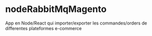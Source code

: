 # nodeRabbitMqMagento
App en Node/React qui importer/exporter les commandes/orders de differentes plateformes e-commerce
